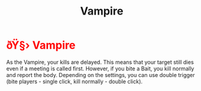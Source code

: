 ﻿---
lang: en-US
title: Vampire
prev: Undertaker
next: Warlock
---
# <font color=red>ðŸ§› <b>Vampire</b></font> <Badge text="Concealing" type="tip" vertical="middle"/>

As the Vampire, your kills are delayed. This means that your target still dies even if a meeting is called first. However, if you bite a Bait, you kill normally and report the body. Depending on the settings, you can use double trigger (bite players - single click, kill normally - double click).<br>
